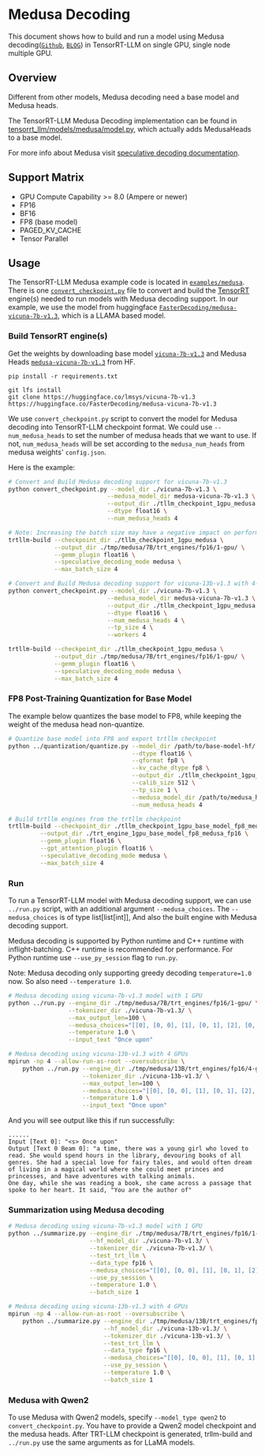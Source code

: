 # Medusa Decoding

This document shows how to build and run a model using Medusa decoding([`Github`](https://github.com/FasterDecoding/Medusa), [`BLOG`](https://sites.google.com/view/medusa-llm)) in TensorRT-LLM on single GPU, single node multiple GPU.

## Overview
Different from other models, Medusa decoding need a base model and Medusa heads.

The TensorRT-LLM Medusa Decoding implementation can be found in [tensorrt_llm/models/medusa/model.py](../../tensorrt_llm/models/medusa/model.py), which actually adds MedusaHeads to a base model.

For more info about Medusa visit [speculative decoding documentation](../../docs/source/speculative_decoding.md).

## Support Matrix
  * GPU Compute Capability >= 8.0 (Ampere or newer)
  * FP16
  * BF16
  * FP8 (base model)
  * PAGED_KV_CACHE
  * Tensor Parallel

## Usage
The TensorRT-LLM Medusa example code is located in [`examples/medusa`](./). There is one [`convert_checkpoint.py`](./convert_checkpoint.py) file to convert and build the [TensorRT](https://developer.nvidia.com/tensorrt) engine(s) needed to run models with Medusa decoding support.
In our example, we use the model from huggingface [`FasterDecoding/medusa-vicuna-7b-v1.3`](https://huggingface.co/FasterDecoding/medusa-vicuna-7b-v1.3), which is a LLAMA based model.

### Build TensorRT engine(s)
Get the weights by downloading base model [`vicuna-7b-v1.3`](https://huggingface.co/lmsys/vicuna-7b-v1.3) and Medusa Heads [`medusa-vicuna-7b-v1.3`](https://huggingface.co/FasterDecoding/medusa-vicuna-7b-v1.3) from HF.

```
pip install -r requirements.txt

git lfs install
git clone https://huggingface.co/lmsys/vicuna-7b-v1.3
https://huggingface.co/FasterDecoding/medusa-vicuna-7b-v1.3
```

We use `convert_checkpoint.py` script to convert the model for Medusa decoding into TensorRT-LLM checkpoint format.
We could use `--num_medusa_heads` to set the number of medusa heads that we want to use. If not, `num_medusa_heads` will be set according to the `medusa_num_heads` from medusa weights' `config.json`.

Here is the example:
```bash
# Convert and Build Medusa decoding support for vicuna-7b-v1.3
python convert_checkpoint.py --model_dir ./vicuna-7b-v1.3 \
                            --medusa_model_dir medusa-vicuna-7b-v1.3 \
                            --output_dir ./tllm_checkpoint_1gpu_medusa \
                            --dtype float16 \
                            --num_medusa_heads 4

# Note: Increasing the batch size may have a negative impact on performance
trtllm-build --checkpoint_dir ./tllm_checkpoint_1gpu_medusa \
             --output_dir ./tmp/medusa/7B/trt_engines/fp16/1-gpu/ \
             --gemm_plugin float16 \
             --speculative_decoding_mode medusa \
             --max_batch_size 4

# Convert and Build Medusa decoding support for vicuna-13b-v1.3 with 4-way tensor parallelism.
python convert_checkpoint.py --model_dir ./vicuna-7b-v1.3 \
                            --medusa_model_dir medusa-vicuna-7b-v1.3 \
                            --output_dir ./tllm_checkpoint_1gpu_medusa \
                            --dtype float16 \
                            --num_medusa_heads 4 \
                            --tp_size 4 \
                            --workers 4

trtllm-build --checkpoint_dir ./tllm_checkpoint_1gpu_medusa \
             --output_dir ./tmp/medusa/7B/trt_engines/fp16/1-gpu/ \
             --gemm_plugin float16 \
             --speculative_decoding_mode medusa \
             --max_batch_size 4
```

### FP8 Post-Training Quantization for Base Model
The example below quantizes the base model to FP8, while keeping the weight of the medusa head non-quantize.
```bash
# Quantize base model into FP8 and export trtllm checkpoint
python ../quantization/quantize.py --model_dir /path/to/base-model-hf/ \
                                   --dtype float16 \
                                   --qformat fp8 \
                                   --kv_cache_dtype fp8 \
                                   --output_dir ./tllm_checkpoint_1gpu_base_model_fp8_medusa_fp16 \
                                   --calib_size 512 \
                                   --tp_size 1 \
                                   --medusa_model_dir /path/to/medusa_head/ \
                                   --num_medusa_heads 4

# Build trtllm engines from the trtllm checkpoint
trtllm-build --checkpoint_dir ./tllm_checkpoint_1gpu_base_model_fp8_medusa_fp16 \
         --output_dir ./trt_engine_1gpu_base_model_fp8_medusa_fp16 \
         --gemm_plugin float16 \
         --gpt_attention_plugin float16 \
         --speculative_decoding_mode medusa \
         --max_batch_size 4
```

### Run
To run a TensorRT-LLM model with Medusa decoding support, we can use `../run.py` script, with an additional argument `--medusa_choices`.
The `--medusa_choices` is of type list[list[int]], And also the built engine with Medusa decoding support.

Medusa decoding is supported by Python runtime and C++ runtime with inflight-batching. C++ runtime is recommended for performance.
For Python runtime use `--use_py_session` flag to `run.py`.

Note: Medusa decoding only supporting greedy decoding `temperature=1.0` now. So also need `--temperature 1.0`.

```bash
# Medusa decoding using vicuna-7b-v1.3 model with 1 GPU
python ../run.py --engine_dir ./tmp/medusa/7B/trt_engines/fp16/1-gpu/ \
                 --tokenizer_dir ./vicuna-7b-v1.3/ \
                 --max_output_len=100 \
                 --medusa_choices="[[0], [0, 0], [1], [0, 1], [2], [0, 0, 0], [1, 0], [0, 2], [3], [0, 3], [4], [0, 4], [2, 0], [0, 5], [0, 0, 1], [5], [0, 6], [6], [0, 7], [0, 1, 0], [1, 1], [7], [0, 8], [0, 0, 2], [3, 0], [0, 9], [8], [9], [1, 0, 0], [0, 2, 0], [1, 2], [0, 0, 3], [4, 0], [2, 1], [0, 0, 4], [0, 0, 5], [0, 0, 0, 0], [0, 1, 1], [0, 0, 6], [0, 3, 0], [5, 0], [1, 3], [0, 0, 7], [0, 0, 8], [0, 0, 9], [6, 0], [0, 4, 0], [1, 4], [7, 0], [0, 1, 2], [2, 0, 0], [3, 1], [2, 2], [8, 0], [0, 5, 0], [1, 5], [1, 0, 1], [0, 2, 1], [9, 0], [0, 6, 0], [0, 0, 0, 1], [1, 6], [0, 7, 0]]" \
                 --temperature 1.0 \
                 --input_text "Once upon"

# Medusa decoding using vicuna-13b-v1.3 with 4 GPUs
mpirun -np 4 --allow-run-as-root --oversubscribe \
    python ../run.py --engine_dir ./tmp/medusa/13B/trt_engines/fp16/4-gpu/ \
                     --tokenizer_dir ./vicuna-13b-v1.3/ \
                     --max_output_len=100 \
                     --medusa_choices="[[0], [0, 0], [1], [0, 1], [2], [0, 0, 0], [1, 0], [0, 2], [3], [0, 3], [4], [0, 4], [2, 0], [0, 5], [0, 0, 1], [5], [0, 6], [6], [0, 7], [0, 1, 0], [1, 1], [7], [0, 8], [0, 0, 2], [3, 0], [0, 9], [8], [9], [1, 0, 0], [0, 2, 0], [1, 2], [0, 0, 3], [4, 0], [2, 1], [0, 0, 4], [0, 0, 5], [0, 0, 0, 0], [0, 1, 1], [0, 0, 6], [0, 3, 0], [5, 0], [1, 3], [0, 0, 7], [0, 0, 8], [0, 0, 9], [6, 0], [0, 4, 0], [1, 4], [7, 0], [0, 1, 2], [2, 0, 0], [3, 1], [2, 2], [8, 0], [0, 5, 0], [1, 5], [1, 0, 1], [0, 2, 1], [9, 0], [0, 6, 0], [0, 0, 0, 1], [1, 6], [0, 7, 0]]" \
                     --temperature 1.0 \
                     --input_text "Once upon"
```

And you will see output like this if run successfully:
```text
......
Input [Text 0]: "<s> Once upon"
Output [Text 0 Beam 0]: "a time, there was a young girl who loved to read. She would spend hours in the library, devouring books of all genres. She had a special love for fairy tales, and would often dream of living in a magical world where she could meet princes and princesses, and have adventures with talking animals.
One day, while she was reading a book, she came across a passage that spoke to her heart. It said, "You are the author of"
```

### Summarization using Medusa decoding

```bash
# Medusa decoding using vicuna-7b-v1.3 model with 1 GPU
python ../summarize.py --engine_dir ./tmp/medusa/7B/trt_engines/fp16/1-gpu/ \
                       --hf_model_dir ./vicuna-7b-v1.3/ \
                       --tokenizer_dir ./vicuna-7b-v1.3/ \
                       --test_trt_llm \
                       --data_type fp16 \
                       --medusa_choices="[[0], [0, 0], [1], [0, 1], [2], [0, 0, 0], [1, 0], [0, 2], [3], [0, 3], [4], [0, 4], [2, 0], [0, 5], [0, 0, 1], [5], [0, 6], [6], [0, 7], [0, 1, 0], [1, 1], [7], [0, 8], [0, 0, 2], [3, 0], [0, 9], [8], [9], [1, 0, 0], [0, 2, 0], [1, 2], [0, 0, 3], [4, 0], [2, 1], [0, 0, 4], [0, 0, 5], [0, 0, 0, 0], [0, 1, 1], [0, 0, 6], [0, 3, 0], [5, 0], [1, 3], [0, 0, 7], [0, 0, 8], [0, 0, 9], [6, 0], [0, 4, 0], [1, 4], [7, 0], [0, 1, 2], [2, 0, 0], [3, 1], [2, 2], [8, 0], [0, 5, 0], [1, 5], [1, 0, 1], [0, 2, 1], [9, 0], [0, 6, 0], [0, 0, 0, 1], [1, 6], [0, 7, 0]]" \
                       --use_py_session \
                       --temperature 1.0 \
                       --batch_size 1

# Medusa decoding using vicuna-13b-v1.3 with 4 GPUs
mpirun -np 4 --allow-run-as-root --oversubscribe \
    python ../summarize.py --engine_dir ./tmp/medusa/13B/trt_engines/fp16/4-gpu/ \
                           --hf_model_dir ./vicuna-13b-v1.3/ \
                           --tokenizer_dir ./vicuna-13b-v1.3/ \
                           --test_trt_llm \
                           --data_type fp16 \
                           --medusa_choices="[[0], [0, 0], [1], [0, 1], [2], [0, 0, 0], [1, 0], [0, 2], [3], [0, 3], [4], [0, 4], [2, 0], [0, 5], [0, 0, 1], [5], [0, 6], [6], [0, 7], [0, 1, 0], [1, 1], [7], [0, 8], [0, 0, 2], [3, 0], [0, 9], [8], [9], [1, 0, 0], [0, 2, 0], [1, 2], [0, 0, 3], [4, 0], [2, 1], [0, 0, 4], [0, 0, 5], [0, 0, 0, 0], [0, 1, 1], [0, 0, 6], [0, 3, 0], [5, 0], [1, 3], [0, 0, 7], [0, 0, 8], [0, 0, 9], [6, 0], [0, 4, 0], [1, 4], [7, 0], [0, 1, 2], [2, 0, 0], [3, 1], [2, 2], [8, 0], [0, 5, 0], [1, 5], [1, 0, 1], [0, 2, 1], [9, 0], [0, 6, 0], [0, 0, 0, 1], [1, 6], [0, 7, 0]]" \
                           --use_py_session \
                           --temperature 1.0 \
                           --batch_size 1
```

### Medusa with Qwen2

To use Medusa with Qwen2 models, specify `--model_type qwen2` to `convert_checkpoint.py`. You have to provide a Qwen2 model checkpoint and the medusa heads. After TRT-LLM checkpoint is generated, trllm-build and `../run.py` use the same arguments as for LLaMA models.

